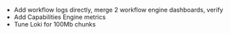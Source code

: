 - Add workflow logs directly, merge 2 workflow engine dashboards, verify
- Add Capabilities Engine metrics
- Tune Loki for 100Mb chunks